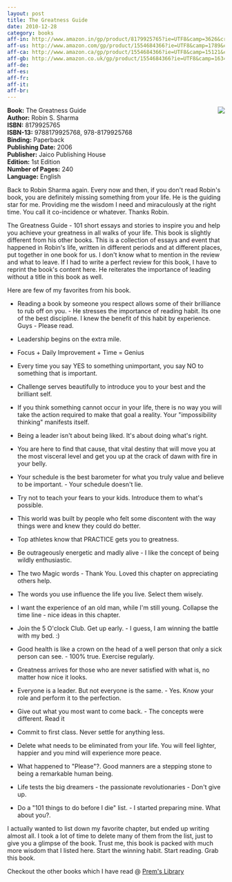 ```yaml
---
layout: post
title: The Greatness Guide
date: 2010-12-28
category: books
aff-in: http://www.amazon.in/gp/product/8179925765?ie=UTF8&camp=3626&creativeASIN=8179925765&linkCode=xm2&tag=smileprem-in-21
aff-us: http://www.amazon.com/gp/product/1554684366?ie=UTF8&camp=1789&creativeASIN=1554684366&linkCode=xm2&tag=smileprem-us-20
aff-ca: http://www.amazon.ca/gp/product/1554684366?ie=UTF8&camp=15121&creativeASIN=1554684366&linkCode=xm2&tag=smileprem-ca-20
aff-gb: http://www.amazon.co.uk/gp/product/1554684366?ie=UTF8&camp=1634&creativeASIN=1554684366&linkCode=xm2&tag=smileprem-gb-21
aff-de: 
aff-es: 
aff-fr: 
aff-it: 
aff-br: 
---
```


<img style="clear: right; float: right; margin-bottom: 1em; margin-left: 1em;" 
src="{{site.img-url}}/the-greatness-guide-robin-sharma.jpg"/>
**Book:** The Greatness Guide  
**Author:** Robin S. Sharma  
**ISBN:** 8179925765  
**ISBN-13:** 9788179925768, 978-8179925768  
**Binding:** Paperback  
**Publishing Date:** 2006  
**Publisher:** Jaico Publishing House  
**Edition:** 1st Edition  
**Number of Pages:** 240  
**Language:** English  

Back to Robin Sharma again. Every now and then, if you don't read Robin's book, you are definitely missing something from your life. He is the guiding star for me. Providing me the wisdom I need and miraculously at the right time. You call it co-incidence or whatever. Thanks Robin.  

The Greatness Guide - 101 short essays and stories to inspire you and help you achieve your greatness in all walks of your life. This book is slightly different from his other books. This is a collection of essays and event that happened in Robin's life, written in different periods and at different places, put together in one book for us. I don't know what to mention in the review and what to leave. If I had to write a perfect review for this book, I have to reprint the book's content here. He reiterates the importance of leading without a title in this book as well.    

Here are few of my favorites from his book.   

* Reading a book by someone you respect allows some of their brilliance to rub off on you. - He stresses the importance of reading habit. Its one of the best discipline. I knew the benefit of this habit by experience. Guys - Please read.  

* Leadership begins on the extra mile.  

* Focus + Daily Improvement + Time = Genius  

* Every time you say YES to something unimportant, you say NO to something that is important.  

* Challenge serves beautifully to introduce you to your best and the brilliant self.  

* If you think something cannot occur in your life, there is no way you will take the action required to make that goal a reality. Your "impossibility thinking" manifests itself.  

* Being a leader isn't about being liked. It's about doing what's right.  

* You are here to find that cause, that vital destiny that will move you at the most visceral level and get you up at the crack of dawn with fire in your belly.  

* Your schedule is the best barometer for what you truly value and believe to be important. - Your schedule doesn't lie.  

* Try not to teach your fears to your kids. Introduce them to what's possible.  

* This world was built by people who felt some discontent with the way things were and knew they could do better.  

* Top athletes know that PRACTICE gets you to greatness.  

* Be outrageously energetic and madly alive - I like the concept of being wildly enthusiastic.  

* The two Magic words - Thank You. Loved this chapter on appreciating others help.  

* The words you use influence the life you live. Select them wisely.  

* I want the experience of an old man, while I'm still young. Collapse the time line - nice ideas in this chapter.  

* Join the 5 O'clock Club. Get up early. - I guess, I am winning the battle with my bed. :)  

* Good health is like a crown on the head of a well person that only a sick person can see. - 100% true. Exercise regularly.  

* Greatness arrives for those who are never satisfied with what is, no matter how nice it looks.  

* Everyone is a leader. But not everyone is the same. - Yes. Know your role and perform it to the   perfection.  

* Give out what you most want to come back. - The concepts were different. Read it  

* Commit to first class. Never settle for anything less.  

* Delete what needs to be eliminated from your life. You will feel lighter, happier and you mind will experience more peace.  

* What happened to "Please"?. Good manners are a stepping stone to being a remarkable human being.  

* Life tests the big dreamers - the passionate revolutionaries - Don't give up.  

* Do a "101 things to do before I die" list. - I started preparing mine. What about you?.  

I actually wanted to list down my favorite chapter, but ended up writing almost all. I took a lot of time to delete many of them from the list, just to give you a glimpse of the book. Trust me, this book is packed with much more wisdom that I listed here. Start the winning habit. Start reading. Grab this book.  

Checkout the other books which I have read @ [Prem's Library]({{site.url}}/category/books/)  

